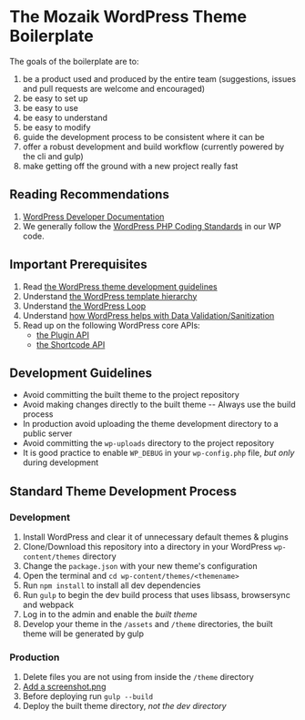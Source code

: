 # The Mozaik WordPress Theme Boilerplate

The goals of the boilerplate are to:

1. be a product used and produced by the entire team (suggestions, issues and pull requests are welcome and encouraged)
1. be easy to set up
1. be easy to use
1. be easy to understand
1. be easy to modify
1. guide the development process to be consistent where it can be
1. offer a robust development and build workflow (currently powered by the cli and gulp)
1. make getting off the ground with a new project really fast

## Reading Recommendations

1. [WordPress Developer Documentation](http://codex.wordpress.org/Developer_Documentation)
1. We generally follow the [WordPress PHP Coding Standards](https://make.wordpress.org/core/handbook/coding-standards/php/) in our WP code.

## Important Prerequisites

1. Read [the WordPress theme development guidelines](http://codex.wordpress.org/Theme_Development)
1. Understand [the WordPress template hierarchy](http://codex.wordpress.org/images/9/96/wp-template-hierarchy.jpg)
1. Understand [the WordPress Loop](http://codex.wordpress.org/The_Loop)
1. Understand [how WordPress helps with Data Validation/Sanitization](http://codex.wordpress.org/Data_Validation)
1. Read up on the following WordPress core APIs:
	- [the Plugin API](http://codex.wordpress.org/Plugin_API)
	- [the Shortcode API](http://codex.wordpress.org/Shortcode_API)

## Development Guidelines

- Avoid committing the built theme to the project repository
- Avoid making changes directly to the built theme -- Always use the build process
- In production avoid uploading the theme development directory to a public server
- Avoid committing the `wp-uploads` directory to the project repository
- It is good practice to enable `WP_DEBUG` in your `wp-config.php` file, *but only* during development

## Standard Theme Development Process

### Development

1. Install WordPress and clear it of unnecessary default themes & plugins
1. Clone/Download this repository into a directory in your WordPress `wp-content/themes` directory
1. Change the `package.json` with your new theme's configuration
1. Open the terminal and `cd wp-content/themes/<themename>`
1. Run `npm install` to install all dev dependencies
1. Run `gulp` to begin the dev build process that uses libsass, browsersync and webpack
1. Log in to the admin and enable the *built theme*
1. Develop your theme in the `/assets` and `/theme` directories, the built theme will be generated by gulp

### Production

1. Delete files you are not using from inside the `/theme` directory
1. [Add a screenshot.png](http://codex.wordpress.org/Theme_Development#Screenshot)
1. Before deploying run `gulp --build`
1. Deploy the built theme directory, *not the dev directory*
